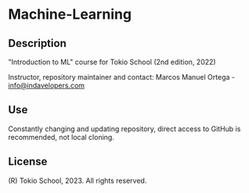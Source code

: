 # Machine-Learning

## Description
"Introduction to ML" course for Tokio School (2nd edition, 2022)

Instructor, repository maintainer and contact: Marcos Manuel Ortega - info@indavelopers.com

## Use
Constantly changing and updating repository, direct access to GitHub is recommended, not local cloning.

## License
(R) Tokio School, 2023. All rights reserved.

